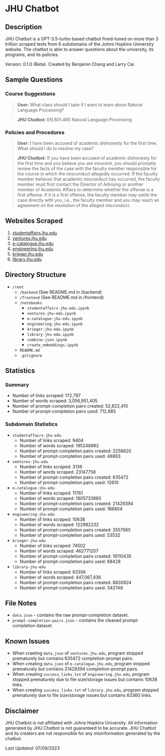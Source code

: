 # JHU Chatbot

## Description

JHU Chatbot is a GPT-3.5-turbo based chatbot fined-tuned on more than 3 trillion scraped texts from 6 subdomains of the Johns Hopkins University website. The chatbot is able to answer questions about the university, its programs, and its policies.

Version: 0.1.0 (Beta). Created by Benjamin Chang and Larry Cai.

## Sample Questions

### Course Suggestions

> **User:** What class should I take if I want to learn about Natural Language Processing?

> **JHU Chatbot:** EN.601.465 Natural Language Processing

### Policies and Procedures

> **User:** I have been accused of academic dishonesty for the first time. What should I do to resolve my case?

> **JHU Chatbot:** If you have been accused of academic dishonesty for the first time and you believe you are innocent, you should promptly review the facts of the case with the faculty member responsible for the course in which the misconduct allegedly occurred. If the faculty member believes that academic misconduct has occurred, the faculty member must first contact the Director of Advising or another member of Academic Affairs to determine whether the offense is a first offense. If it is a first offense, the faculty member may settle the case directly with you, i.e., the faculty member and you may reach an agreement on the resolution of the alleged misconduct.

## Websites Scraped

1. [studentaffairs.jhu.edu](https://studentaffairs.jhu.edu/)
2. [ventures.jhu.edu](https://ventures.jhu.edu/)
3. [e-catalogue.jhu.edu](https://e-catalogue.jhu.edu/)
4. [engineering.jhu.edu](https://engineering.jhu.edu/)
5. [krieger.jhu.edu](https://krieger.jhu.edu/)
6. [library.jhu.edu](https://library.jhu.edu/)

## Directory Structure

- `/root`
  - `/backend` (See README.md in /backend)
  - `/frontend` (See README.md in /frontend)
  - `/notebooks`
    - `studentaffairs-jhu-edu.ipynb`
    - `ventures-jhu-edu.ipynb`
    - `e-catalogue-jhu-edu.ipynb`
    - `engineering-jhu-edu.ipynb`
    - `krieger-jhu-edu.ipynb`
    - `library-jhu-edu.ipynb`
    - `combine-json.ipynb`
    - `create_embeddings.ipynb`
  - `README.md`
  - `.gitignore`

## Statistics

### Summary

- Number of links scraped: 172,797
- Number of words scraped: 3,056,951,405
- Number of prompt-completion pairs created: 52,822,410
- Number of prompt-completion pairs used: 712,985

### Subdomain Statistics

- `studentaffairs-jhu-edu`
  - Number of links scraped: 9404
  - Number of words scraped: 195248892
  - Number of prompt-completion pairs created: 2258820
  - Number of prompt-completion pairs used: 48863
- `ventures-jhu-edu`
  - Number of links scraped: 3136
  - Number of words scraped: 23147758
  - Number of prompt-completion pairs created: 635472
  - Number of prompt-completion pairs used: 12610
- `e-catalogue-jhu-edu`
  - Number of links scraped: 11761
  - Number of words scraped: 1805733880
  - Number of prompt-completion pairs created: 21429394
  - Number of prompt-completion pairs used: 186804
- `engineering-jhu-edu`
  - Number of links scraped: 10638
  - Number of words scraped: 122982232
  - Number of prompt-completion pairs created: 3557565
  - Number of prompt-completion pairs used: 53532
- `krieger-jhu-edu`
  - Number of links scraped: 74502
  - Number of words scraped: 462771207
  - Number of prompt-completion pairs created: 16110435
  - Number of prompt-completion pairs used: 68428
- `library-jhu-edu`
  - Number of links scraped: 63356
  - Number of words scraped: 447,067,436
  - Number of prompt-completion pairs created: 8830924
  - Number of prompt-completion pairs used: 342748

## File Notes

- `data.json` - contains the raw prompt-completion dataset.
- `prompt-completion-pairs.json` - contains the cleaned prompt-completion dataset.

## Known Issues

- When craeting `data.json` of `ventures.jhu.edu`, program stopped prematurely but contains 635472 completion-prompt pairs.
- When creating `data.json` of `e-catalogue.jhu.edu`, program stopped prematurely but contains 21429394 completion-prompt pairs.
- When creating `success_links.txt` of `engineering.jhu.edu`, program stopped prematurely due to file size/storage issues but contains 10638 links.
- When creating `success_links.txt` of `library.jhu.edu`, program stopped prematurely due to file size/storage issues but contains 63360 links.

## Disclaimer

JHU Chatbot is not affiliated with Johns Hopkins University. All information generated by JHU Chatbot is not guaranteed to be accurate. JHU Chatbot and its creaters are not responsible for any misinformation generated by the chatbot.

_Last Updated:_ 07/09/2023
